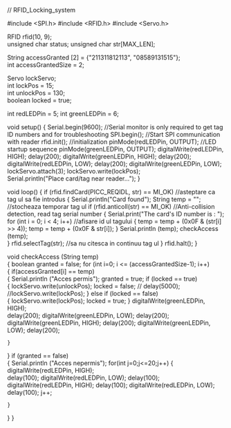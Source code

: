 // RFID_Locking_system

#include <SPI.h> 
#include <RFID.h>
#include <Servo.h> 

RFID rfid(10, 9);        
unsigned char status; 
unsigned char str[MAX_LEN];  

String accessGranted [2] = {"211311812113", "08589131515"};  
int accessGrantedSize = 2;                                

Servo lockServo;                
int lockPos = 15;               
int unlockPos = 130;            
boolean locked = true;

int redLEDPin = 5;
int greenLEDPin = 6;

void setup() 
{ 
  Serial.begin(9600);     //Serial monitor is only required to get tag ID numbers and for troubleshooting
  SPI.begin();            //Start SPI communication with reader
  rfid.init();            //initialization 
  pinMode(redLEDPin, OUTPUT);     //LED startup sequence
  pinMode(greenLEDPin, OUTPUT);
  digitalWrite(redLEDPin, HIGH);
  delay(200);
  digitalWrite(greenLEDPin, HIGH);
  delay(200);
  digitalWrite(redLEDPin, LOW);
  delay(200);
  digitalWrite(greenLEDPin, LOW);
  lockServo.attach(3);
  lockServo.write(lockPos);         
  Serial.println("Place card/tag near reader...");
} 

void loop() 
{ 
  if (rfid.findCard(PICC_REQIDL, str) == MI_OK)   //asteptare ca tag ul sa fie introdus
  { 
    Serial.println("Card found"); 
    String temp = "";                             //stocheaza temporar tag ul
    if (rfid.anticoll(str) == MI_OK)              //Anti-collision detection, read tag serial number 
    { 
      Serial.print("The card's ID number is : "); 
      for (int i = 0; i < 4; i++)                 //afisare id ul tagului
      { 
        temp = temp + (0x0F & (str[i] >> 4)); 
        temp = temp + (0x0F & str[i]); 
      } 
      Serial.println (temp);
      checkAccess (temp);     
    } 
    rfid.selectTag(str); //sa nu citesca in continuu tag ul
  }
  rfid.halt();
}

void checkAccess (String temp)    
{
  boolean granted = false;
  for (int i=0; i <= (accessGrantedSize-1); i++)    
  {
    if(accessGranted[i] == temp)            
    {
      Serial.println ("Acces permis");
      granted = true;
      if (locked == true)         
      {
          lockServo.write(unlockPos);
          locked = false;
        //  delay(5000);
      //lockServo.write(lockPos);
      }
      else if (locked == false)   
      {
          lockServo.write(lockPos);
          locked = true;
      }
      digitalWrite(greenLEDPin, HIGH);    
      delay(200);
      digitalWrite(greenLEDPin, LOW);
      delay(200);
      digitalWrite(greenLEDPin, HIGH);
      delay(200);
      digitalWrite(greenLEDPin, LOW);
      delay(200);
      
    }
  }
  if (granted == false)     
  {
    Serial.println ("Acces nepermis");
    for(int j=0;j<=20;j++)
    {
      digitalWrite(redLEDPin, HIGH);      
    delay(100);
    digitalWrite(redLEDPin, LOW);
    delay(100);
    digitalWrite(redLEDPin, HIGH);
    delay(100);
    digitalWrite(redLEDPin, LOW);
    delay(100);
    j++;

    }
    
   
  }
}

